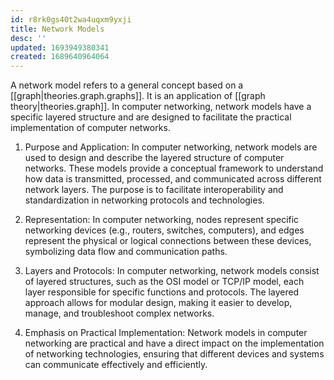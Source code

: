 ```yaml
---
id: r8rk0gs40t2wa4uqxm9yxji
title: Network Models
desc: ''
updated: 1693949380341
created: 1689640964064
---
```


A network model refers to a general concept based on a [[graph|theories.graph.graphs]]. It is an application of [[graph theory|theories.graph]]. In computer networking, network models have a specific layered structure and are designed to facilitate the practical implementation of computer networks.

1. Purpose and Application: In computer networking, network models are used to design and describe the layered structure of computer networks. These models provide a conceptual framework to understand how data is transmitted, processed, and communicated across different network layers. The purpose is to facilitate interoperability and standardization in networking protocols and technologies.

2. Representation: In computer networking, nodes represent specific networking devices (e.g., routers, switches, computers), and edges represent the physical or logical connections between these devices, symbolizing data flow and communication paths.

3. Layers and Protocols: In computer networking, network models consist of layered structures, such as the OSI model or TCP/IP model, each layer responsible for specific functions and protocols. The layered approach allows for modular design, making it easier to develop, manage, and troubleshoot complex networks.

4. Emphasis on Practical Implementation: Network models in computer networking are practical and have a direct impact on the implementation of networking technologies, ensuring that different devices and systems can communicate effectively and efficiently.
